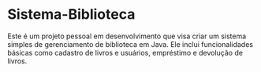 # Sistema-Biblioteca
Este é um projeto pessoal em desenvolvimento que visa criar um sistema simples de gerenciamento de biblioteca em Java. Ele inclui funcionalidades básicas como cadastro de livros e usuários, empréstimo e devolução de livros.
